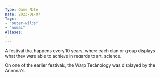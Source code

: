```yaml
---
Type: Game Note
Date: 2023-01-07
Tags:
- "outer-wilds"
- "nomai"
Aliases:
- 
---
```

A festival that happens every 10 years, where each clan or group displays what they were able to achieve in regards to art, science.

On one of the earlier festivals, the Warp Technology was displayed by the Annona's.